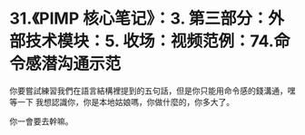 # 31.《PIMP 核心笔记》：3. 第三部分：外部技术模块：5. 收场：视频范例：74.命令感潜沟通示范

你要嘗試練習我們在語言結構裡提到的五句話，但是你只能用命令感的錢溝通，嘿 等一下 我想認識你，你是本地姑娘嗎，你做什麼的，你多大了。

你一會要去幹嘛。